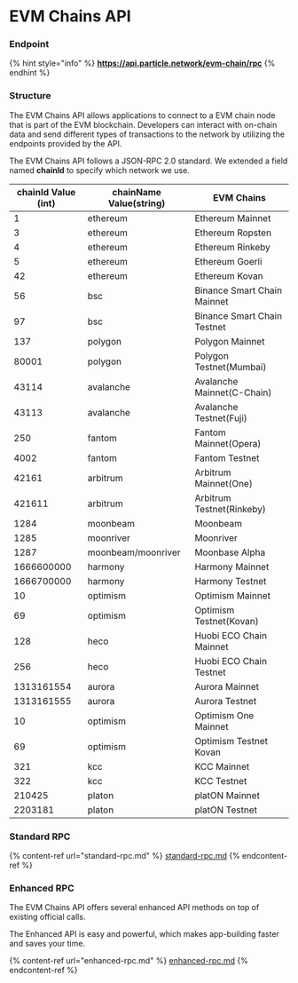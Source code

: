 # EVM Chains API

### Endpoint

{% hint style="info" %}
**https://api.particle.network/evm-chain/rpc**
{% endhint %}

### Structure

The EVM Chains API allows applications to connect to a EVM chain node that is part of the EVM blockchain. Developers can interact with on-chain data and send different types of transactions to the network by utilizing the endpoints provided by the API.

The EVM Chains API follows a JSON-RPC 2.0 standard. We extended a field named **chainId** to specify which network we use.

| chainId Value (int) | chainName Value(string) | EVM Chains                  |
| ------------------- | ----------------------- | --------------------------- |
| 1                   | ethereum                | Ethereum Mainnet            |
| 3                   | ethereum                | Ethereum Ropsten            |
| 4                   | ethereum                | Ethereum Rinkeby            |
| 5                   | ethereum                | Ethereum Goerli             |
| 42                  | ethereum                | Ethereum Kovan              |
| 56                  | bsc                     | Binance Smart Chain Mainnet |
| 97                  | bsc                     | Binance Smart Chain Testnet |
| 137                 | polygon                 | Polygon Mainnet             |
| 80001               | polygon                 | Polygon Testnet(Mumbai)     |
| 43114               | avalanche               | Avalanche Mainnet(C-Chain)  |
| 43113               | avalanche               | Avalanche Testnet(Fuji)     |
| 250                 | fantom                  | Fantom Mainnet(Opera)       |
| 4002                | fantom                  | Fantom Testnet              |
| 42161               | arbitrum                | Arbitrum Mainnet(One)       |
| 421611              | arbitrum                | Arbitrum Testnet(Rinkeby)   |
| 1284                | moonbeam                | Moonbeam                    |
| 1285                | moonriver               | Moonriver                   |
| 1287                | moonbeam/moonriver      | Moonbase Alpha              |
| 1666600000          | harmony                 | Harmony Mainnet             |
| 1666700000          | harmony                 | Harmony Testnet             |
| 10                  | optimism                | Optimism Mainnet            |
| 69                  | optimism                | Optimism Testnet(Kovan)     |
| 128                 | heco                    | Huobi ECO Chain Mainnet     |
| 256                 | heco                    | Huobi ECO Chain Testnet     |
| 1313161554          | aurora                  | Aurora Mainnet              |
| 1313161555          | aurora                  | Aurora Testnet              |
| 10                  | optimism                | Optimism One Mainnet        |
| 69                  | optimism                | Optimism Testnet Kovan      |
| 321                 | kcc                     | KCC Mainnet                 |
| 322                 | kcc                     | KCC Testnet                 |
| 210425              | platon                  | platON Mainnet              |
| 2203181             | platon                  | platON Testnet              |

### Standard RPC

{% content-ref url="standard-rpc.md" %}
[standard-rpc.md](standard-rpc.md)
{% endcontent-ref %}

### Enhanced RPC

The EVM Chains API offers several enhanced API methods on top of existing official calls.

The Enhanced API is easy and powerful, which makes app-building faster and saves your time.

{% content-ref url="enhanced-rpc.md" %}
[enhanced-rpc.md](enhanced-rpc.md)
{% endcontent-ref %}
